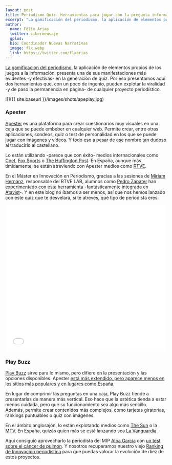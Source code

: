 ```yaml
---
layout: post
title: Periodismo Quiz. Herramientas para jugar con la pregunta informativa
excerpt: "La gamificación del periodismo, la aplicación de elementos propios de los juegos a la información, presenta una de sus manifestaciones más evidentes -y efectivas- en la generación de quiz. Por eso presentamos aquí dos herramientas que, con un poco de ingenio, pueden explotar la viralidad -y de paso la permanencia en página- de cualquier proyecto periodístico."
author:
  name: Félix Arias
  twitter: cibermensaje
  gplus:  
  bio: Coordinador Nuevas Narrativas
  image: flx.webp
  link: https://twitter.com/flxarias
---
```

[La gamificación del periodismo]( http://mip.umh.es/blog/2015/01/08/informacion_gamificacion/), la aplicación de elementos propios de los juegos a la información, presenta una de sus manifestaciones más evidentes -y efectivas- en la generación de quiz. Por eso presentamos aquí dos herramientas que, con un poco de ingenio, pueden explotar la viralidad -y de paso la permanencia en página- de cualquier proyecto periodístico.

![]({{ site.baseurl }}/images/shots/apeplay.jpg)

### Apester

[Apester](http://apester.com/) es una plataforma para crear cuestionarios muy visuales en una caja que se puede embeber en cualquier web. Permite crear, entre otras aplicaciones, sondeos, quiz o test de personalidad en los que se puede jugar con imágenes y vídeos. Y todo eso a pesar de ese nombre tan dudoso al traducirlo al castellano.

Lo están utilizando -parece que con éxito- medios internacionales como [Cnet](http://www.cnet.com/news/superhero-smackdown-who-should-win-these-epic-match-ups/), [Fox Sports](http://www.foxsports.com/buzzer/story/sports-era-quiz-baseball-golden-age-chicago-bulls-titles-michael-jordan-babe-ruth-122515) o [The Huffington Post](http://www.huffingtonpost.com/entry/who-said-it-donald-trump-or-kanye-west_us_55d64a6fe4b0f593f7f6d2fb?ncid=tweetlnkushpmg00000067). En España, aunque más tímidamente, se están atreviendo con Apester medios como [RTVE](http://www.rtve.es/television/20160414/test-personalidad-alcantara-eres/1331682.shtml).

En el Máster en Innovación en Periodismo, gracias a las sesiones de [Miriam Hernanz](https://twitter.com/miriamhernanz), responsable del RTVE LAB, alumnos como [Pedro Zapater](https://twitter.com/pedro_zapater) han [experimentado con esta herramienta](http://es.diviernes.com/trumbo) -fantásticamente integrada en [Atavist](https://atavist.com/)-. Y en este blog no íbamos a ser menos, así que nos hemos lanzado con este quiz que te desvelará, si te atreves, qué tipo de periodista eres.

<iframe src="//renderer.qmerce.com/interaction/5735c02513ce5dee2234c27c"  width="100%" height="458" frameborder="0" scrolling="no"></iframe>

<br>

### Play Buzz

[Play Buzz]( https://www.playbuzz.com/) sirve para lo mismo, pero difiere en la presentación y las opciones disponibles. Apester [está más extendido, pero aparece menos en los sitios más populares y en lugares como España]( https://www.similartech.com/compare/apester-vs-playbuzz).

En lugar de comprimir las preguntas en una caja, Play Buzz tiende a presentarlas de manera más vertical. Eso hace que la estética tienda a estar menos cuidada, pero que su funcionamiento sea algo más sencillo. Además, permite crear contenidos más complejos, como tarjetas giratorias, rankings puntuables o quiz con imágenes.

En el ámbito anglosajón, lo están explotando medios como [The Sun]( https://www.playbuzz.com/thesun11) o la [MTV]( http://www.playbuzz.com/mtveditorial10). En España, quizás quien más se está lanzando sea [La Vanguardia]( http://www.playbuzz.com/lavanguardia11). 

Aquí consiguió aprovecharlo la periodista del MIP [Alba García](https://twitter.com/albagortega) con [un test sobre el cáncer de pulmón](http://www.playbuzz.com/albaoq10/las-notas-del-c-ncer-de-pulm-n-en-espa-a). Y nosotros recuperamos nuestro viejo [Ranking de Innovación periodística](http://mip.umh.es/ranking/) para que puedas valorar la evolución de diez de estos proyectos.


<script type="text/javascript" src="//cdn.playbuzz.com/widget/feed.js"></script>
<div class="pb_feed" data-embed-by="1191012a-37bb-416b-90ec-5124475505ef" data-game="/flxarias10/el-periodismo-m-s-innovador" data-recommend="false" data-comments="false"></div>